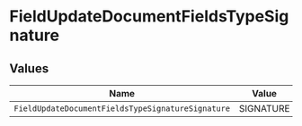 # FieldUpdateDocumentFieldsTypeSignature


## Values

| Name                                              | Value                                             |
| ------------------------------------------------- | ------------------------------------------------- |
| `FieldUpdateDocumentFieldsTypeSignatureSignature` | SIGNATURE                                         |